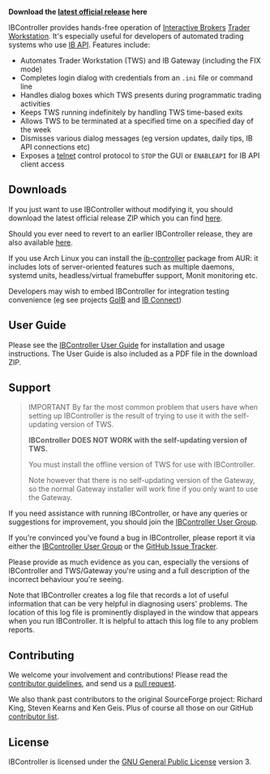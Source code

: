 **Download the
[latest official release](https://github.com/ib-controller/ib-controller/releases/latest)
here**

IBController provides hands-free operation of
[Interactive Brokers](https://www.interactivebrokers.com)
[Trader Workstation](http://www.interactivebrokers.com/en/pagemap/pagemap_APISolutions.php).
It's especially useful for developers of automated trading systems who use
[IB API](http://interactivebrokers.github.io). Features include:

* Automates Trader Workstation (TWS) and IB Gateway (including the FIX mode)
* Completes login dialog with credentials from an ``.ini`` file or command line
* Handles dialog boxes which TWS presents during programmatic trading activities
* Keeps TWS running indefinitely by handling TWS time-based exits
* Allows TWS to be terminated at a specified time on a specified day of the week
* Dismisses various dialog messages (eg version updates, daily tips, IB API
  connections etc)
* Exposes a [telnet](http://en.wikipedia.org/wiki/Telnet) control protocol to
  ``STOP`` the GUI or ``ENABLEAPI`` for IB API client access

Downloads
---------

If you just want to use IBController without modifying it, you should download 
the latest official release ZIP which you can find [here](https://github.com/ib-controller/ib-controller/releases/latest).

Should you ever need to revert to an earlier IBController release, they are also available 
[here](https://github.com/ib-controller/ib-controller/releases).

If you use Arch Linux you can install the
[ib-controller](https://aur.archlinux.org/packages/ib-controller/) package
from AUR: it includes lots of server-oriented features such as multiple daemons,
systemd units, headless/virtual framebuffer support, Monit monitoring etc.

Developers may wish to embed IBController for integration testing convenience
(eg see projects
[GoIB](https://github.com/gofinance/ib/tree/master/testserver) and
[IB Connect](https://github.com/benalexau/ibconnect/tree/master/testserver))

User Guide
----------

Please see the [IBController User Guide](userguide.md) for installation and
usage instructions. The User Guide is also included as a PDF file in the 
download ZIP.

Support
-------

> IMPORTANT
> By far the most common problem that users have when setting up IBController
is the result of trying to use it with the self-updating version of TWS.
>
>**IBController DOES NOT WORK with the self-updating version of TWS.**
>
>You must install the offline version of TWS for use with IBController.
>
>Note however that there is no self-updating version of the Gateway, so the
normal Gateway installer will work fine if you only want to use the Gateway.

If you need assistance with running IBController, or have any queries or 
suggestions for improvement, you should join the 
[IBController User Group](https://groups.io/g/ibcontroller).

If you're convinced you've found a bug in IBController, please report it
via either the [IBController User Group](https://groups.io/g/ibcontroller)
or the [GitHub Issue Tracker](https://github.com/ib-controller/ib-controller/issues).

Please provide as much evidence as you can, especially the versions of 
IBController and TWS/Gateway you're using and a full description of the 
incorrect behaviour you're seeing.

Note that IBController creates a log file that records a lot of useful 
information that can be very helpful in diagnosing users' problems. The 
location of this log file is prominently displayed in the window that appears
when you run IBController. It is helpful to attach this log file to any 
problem reports.

Contributing
------------

We welcome your involvement and contributions! Please read the
[contributor guidelines](CONTRIBUTING.md), and send us a 
[pull request](../../pulls).

We also thank past contributors to the original SourceForge project: Richard
King, Steven Kearns and Ken Geis. Plus of course all those on our GitHub
[contributor list](../../graphs/contributors).

License
-------
IBController is licensed under the
[GNU General Public License](http://www.gnu.org/licenses/gpl.html) version 3.
